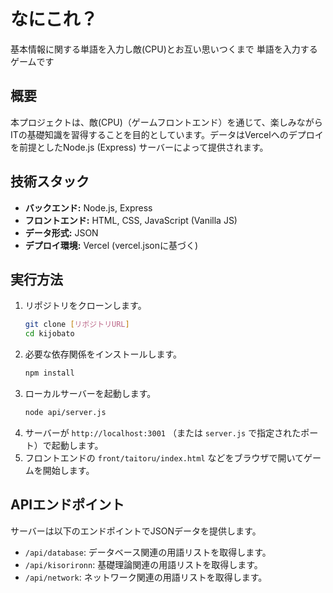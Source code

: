 # なにこれ？
基本情報に関する単語を入力し敵(CPU)とお互い思いつくまで
単語を入力するゲームです


## 概要
本プロジェクトは、敵(CPU)（ゲームフロントエンド）を通じて、楽しみながらITの基礎知識を習得することを目的としています。データはVercelへのデプロイを前提としたNode.js (Express) サーバーによって提供されます。

## 技術スタック

* **バックエンド:** Node.js, Express
* **フロントエンド:** HTML, CSS, JavaScript (Vanilla JS)
* **データ形式:** JSON
* **デプロイ環境:** Vercel (vercel.jsonに基づく)

## 実行方法

1.  リポジトリをクローンします。
    ```sh
    git clone [リポジトリURL]
    cd kijobato
    ```
2.  必要な依存関係をインストールします。
    ```sh
    npm install
    ```
3.  ローカルサーバーを起動します。
    ```sh
    node api/server.js
    ```
4.  サーバーが `http://localhost:3001` （または `server.js` で指定されたポート）で起動します。
5.  フロントエンドの `front/taitoru/index.html` などをブラウザで開いてゲームを開始します。

## APIエンドポイント

サーバーは以下のエンドポイントでJSONデータを提供します。

* `/api/database`: データベース関連の用語リストを取得します。
* `/api/kisorironn`: 基礎理論関連の用語リストを取得します。
* `/api/network`: ネットワーク関連の用語リストを取得します。
